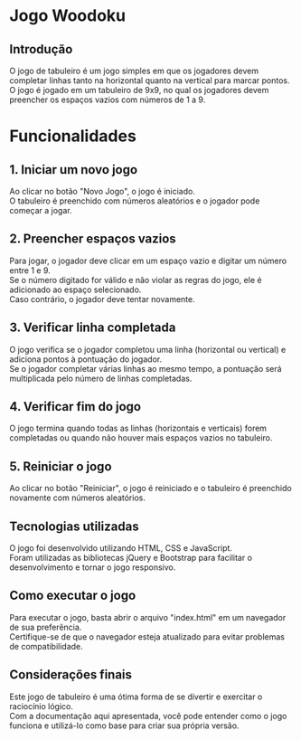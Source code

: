 # Jogo Woodoku
## Introdução

O jogo de tabuleiro é um jogo simples em que os jogadores devem completar linhas tanto na horizontal quanto na vertical para marcar pontos.<br>
O jogo é jogado em um tabuleiro de 9x9, no qual os jogadores devem preencher os espaços vazios com números de 1 a 9.<br>
# Funcionalidades
## 1. Iniciar um novo jogo

Ao clicar no botão "Novo Jogo", o jogo é iniciado. <br>
O tabuleiro é preenchido com números aleatórios e o jogador pode começar a jogar.<br>
## 2. Preencher espaços vazios

Para jogar, o jogador deve clicar em um espaço vazio e digitar um número entre 1 e 9. <br>
Se o número digitado for válido e não violar as regras do jogo, ele é adicionado ao espaço selecionado. <br>
Caso contrário, o jogador deve tentar novamente. <br> 
## 3. Verificar linha completada

O jogo verifica se o jogador completou uma linha (horizontal ou vertical) e adiciona pontos à pontuação do jogador. <br>
Se o jogador completar várias linhas ao mesmo tempo, a pontuação será multiplicada pelo número de linhas completadas. <br>
## 4. Verificar fim do jogo

O jogo termina quando todas as linhas (horizontais e verticais) forem completadas ou quando não houver mais espaços vazios no tabuleiro. <br>
## 5. Reiniciar o jogo

Ao clicar no botão "Reiniciar", o jogo é reiniciado e o tabuleiro é preenchido novamente com números aleatórios. <br>
## Tecnologias utilizadas

O jogo foi desenvolvido utilizando HTML, CSS e JavaScript.<br> 
Foram utilizadas as bibliotecas jQuery e Bootstrap para facilitar o desenvolvimento e tornar o jogo responsivo.<br>
## Como executar o jogo

Para executar o jogo, basta abrir o arquivo "index.html" em um navegador de sua preferência. <br>
Certifique-se de que o navegador esteja atualizado para evitar problemas de compatibilidade.<br>
## Considerações finais

Este jogo de tabuleiro é uma ótima forma de se divertir e exercitar o raciocínio lógico. <br>
Com a documentação aqui apresentada, você pode entender como o jogo funciona e utilizá-lo como base para criar sua própria versão.
